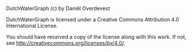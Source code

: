 DutchWaterGraph (c) by Daniël Overdevest

DutchWaterGraph is licensed under a
Creative Commons Attribution 4.0 International License.

You should have received a copy of the license along with this
work. If not, see <http://creativecommons.org/licenses/by/4.0/>.
